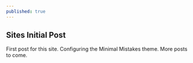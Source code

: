 ```yaml
---
published: true
---
```

## Sites Initial Post

First post for this site.  Configuring the Minimal Mistakes theme.  More posts to come.
